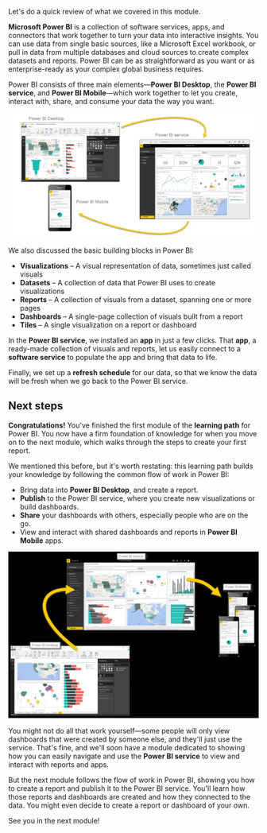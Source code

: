 Let's do a quick review of what we covered in this module.

**Microsoft Power BI** is a collection of software services, apps, and connectors that work together to turn your data into interactive insights. You can use data from single basic sources, like a Microsoft Excel workbook, or pull in data from multiple databases and cloud sources to create complex datasets and reports. Power BI can be as straightforward as you want or as enterprise-ready as your complex global business requires.

Power BI consists of three main elements—**Power BI Desktop**, the **Power BI service**, and **Power BI Mobile**—which work together to let you create, interact with, share, and consume your data the way you want.

![Power BI cycle of use](../media/pbi-intro_02.png)

We also discussed the basic building blocks in Power BI:

* **Visualizations** – A visual representation of data, sometimes just called visuals
* **Datasets** – A collection of data that Power BI uses to create visualizations
* **Reports** – A collection of visuals from a dataset, spanning one or more pages
* **Dashboards** – A single-page collection of visuals built from a report
* **Tiles** – A single visualization on a report or dashboard

In the **Power BI service**, we installed an **app** in just a few clicks. That **app**, a ready-made collection of visuals and reports, let us easily connect to a **software service** to populate the app and bring that data to life.

Finally, we set up a **refresh schedule** for our data, so that we know the data will be fresh when we go back to the Power BI service.

## Next steps
**Congratulations!** You've finished the first module of the **learning path** for Power BI. You now have a firm foundation of knowledge for when you move on to the next module, which walks through the steps to create your first report. 

We mentioned this before, but it's worth restating: this learning path builds your knowledge by following the common flow of work in Power BI:

* Bring data into **Power BI Desktop**, and create a report.
* **Publish** to the Power BI service, where you create new visualizations or build dashboards.
* **Share** your dashboards with others, especially people who are on the go.
* View and interact with shared dashboards and reports in **Power BI Mobile** apps.

![Apps that feed into Power BI](../media/pbi-using_01.png)

You might not do all that work yourself—some people will only view dashboards that were created by someone else, and they'll just use the service. That's fine, and we'll soon have a module dedicated to showing how you can easily navigate and use the **Power BI service** to view and interact with reports and apps.

But the next module follows the flow of work in Power BI, showing you how to create a report and publish it to the Power BI service. You'll learn how those reports and dashboards are created and how they connected to the data. You might even decide to create a report or dashboard of your own.

See you in the next module!

